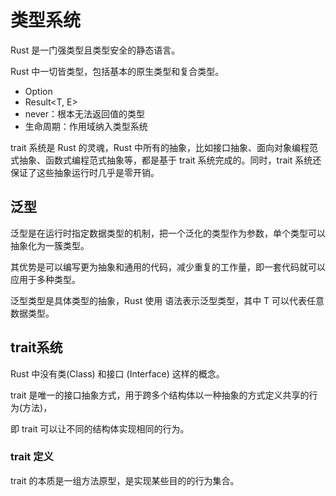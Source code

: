 # 类型系统

Rust 是一门强类型且类型安全的静态语言。

Rust 中一切皆类型，包括基本的原生类型和复合类型。

- Option<T>
- Result<T, E>
- never：根本无法返回值的类型
- 生命周期：作用域纳入类型系统

trait 系统是 Rust 的灵魂，Rust 中所有的抽象，比如接口抽象、面向对象编程范式抽象、函数式编程范式抽象等，都是基于 trait 系统完成的。同时，trait 系统还保证了这些抽象运行时几乎是零开销。

## 泛型

泛型是在运行时指定数据类型的机制，把一个泛化的类型作为参数，单个类型可以抽象化为一簇类型。

其优势是可以编写更为抽象和通用的代码，减少重复的工作量，即一套代码就可以应用于多种类型。

泛型类型是具体类型的抽象，Rust 使用 <T> 语法表示泛型类型，其中 T 可以代表任意数据类型。

## trait系统

Rust 中没有类(Class) 和接口 (Interface) 这样的概念。

trait 是唯一的接口抽象方式，用于跨多个结构体以一种抽象的方式定义共享的行为(方法)，

即 trait 可以让不同的结构体实现相同的行为。

### trait 定义

trait 的本质是一组方法原型，是实现某些目的的行为集合。

